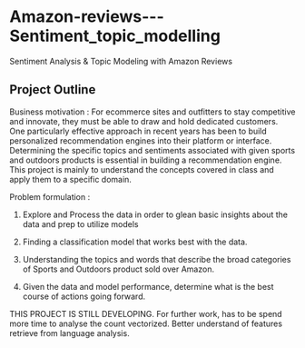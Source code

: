 # Amazon-reviews---Sentiment_topic_modelling
Sentiment Analysis &amp; Topic Modeling with Amazon Reviews

## Project Outline

Business motivation :
For ecommerce sites and outfitters to stay competitive and innovate, they must be able to draw and hold dedicated customers. One particularly effective approach in recent years has been to build personalized recommendation engines into their platform or interface. Determining the specific topics and sentiments associated with given sports and outdoors products is essential in building a recommendation engine. This project is mainly to understand the concepts covered in class and apply them to a specific domain.

Problem formulation :

1. Explore and Process the data in order to glean basic insights about the data and prep to utilize models

2. Finding a classification model that works best with the data.

3. Understanding the topics and words that describe the broad categories of Sports and Outdoors product sold over Amazon.

4. Given the data and model performance, determine what is the best course of actions going forward.

THIS PROJECT IS STILL DEVELOPING. For further work, has to be spend more time to analyse the count vectorized. Better understand of features retrieve from language analysis.
